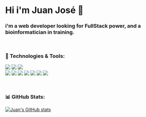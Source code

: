 # Hi i'm Juan José 👋

### i'm a web developer looking for FullStack power, and a bioinformatician in training.
<br>

### 🧰 Technologies & Tools:
 ![](https://img.shields.io/badge/Tool-Linux-white?style=plastic&logo=Linux&labelColor=black)
 ![](https://img.shields.io/badge/Tool-Docker-blue?style=plastic&logo=Docker&labelColor=black)
 ![](https://img.shields.io/badge/Tool-npm-red?style=plastic&logo=npm&labelColor=black)
 <br>
 ![](https://img.shields.io/badge/Code-Python-yellow?style=plastic&logo=Python&logoColor=blue&labelColor=black)
 ![](https://img.shields.io/badge/Code-R-blue?style=plastic&logo=R&logoColor=blue&labelColor=black)
 ![](https://img.shields.io/badge/Code-JavaScript-brightgreen?style=plastic&logo=JavaScript&labelColor=black)
 ![](https://img.shields.io/badge/Code-React-blue?style=plastic&logo=React&labelColor=black)
 ![](https://img.shields.io/badge/Code-HTML-red?style=plastic&logo=HTML5&labelColor=black)
 ![](https://img.shields.io/badge/Style-CSS-blue?style=plastic&logo=CSS3&logoColor=blue&labelColor=black)
 ![](https://img.shields.io/badge/Framework-Tailwindcss-blue?style=plastic&logo=Tailwindcss&labelColor=black)


<br>

### 📊 GitHub Stats:

[![Juan's GitHub stats](https://github-readme-stats.vercel.app/api/top-langs/?username=juanjo255&layout=compact)](https://github.com/juanjo255/github-readme-stats)



